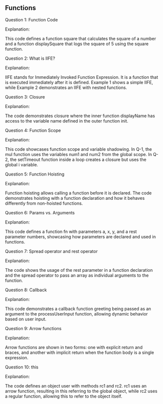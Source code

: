 ## Functions

Question 1: Function Code

Explanation: 

This code defines a function square that calculates the square of a number and a function displaySquare that logs the square of 5 using the square function.

Question 2: What is IIFE?

Explanation: 

IIFE stands for Immediately Invoked Function Expression. It is a function that is executed immediately after it is defined. Example 1 shows a simple IIFE, while Example 2 demonstrates an IIFE with nested functions.

Question 3: Closure

Explanation: 

The code demonstrates closure where the inner function displayName has access to the variable name defined in the outer function init.

Question 4: Function Scope

Explanation: 

This code showcases function scope and variable shadowing. In Q-1, the mul function uses the variables num1 and num2 from the global scope. In Q-2, the setTimeout function inside a loop creates a closure but uses the global i variable.

Question 5: Function Hoisting

Explanation: 

Function hoisting allows calling a function before it is declared. The code demonstrates hoisting with a function declaration and how it behaves differently from non-hoisted functions.

Question 6: Params vs. Arguments

Explanation: 

This code defines a function fn with parameters a, x, y, and a rest parameter numbers, showcasing how parameters are declared and used in functions.

Question 7: Spread operator and rest operator

Explanation:

The code shows the usage of the rest parameter in a function declaration and the spread operator to pass an array as individual arguments to the function.

Question 8: Callback

Explanation: 

This code demonstrates a callback function greeting being passed as an argument to the processUserInput function, allowing dynamic behavior based on user input.

Question 9: Arrow functions

Explanation: 

Arrow functions are shown in two forms: one with explicit return and braces, and another with implicit return when the function body is a single expression.

Question 10: this

Explanation: 

The code defines an object user with methods rc1 and rc2. rc1 uses an arrow function, resulting in this referring to the global object, while rc2 uses a regular function, allowing this to refer to the object itself.